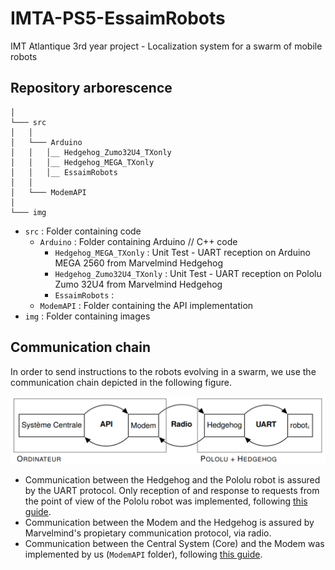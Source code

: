# IMTA-PS5-EssaimRobots
IMT Atlantique 3rd year project - Localization system for a swarm of mobile robots

## Repository arborescence

```
│
└─── src
│	│
│	└─── Arduino 
│	│   │__ Hedgehog_Zumo32U4_TXonly
│	│   │__ Hedgehog_MEGA_TXonly
│	│   │__ EssaimRobots
│	│
│	└─── ModemAPI
│
└─── img
```

- `src` : Folder containing code
	- `Arduino` : Folder containing Arduino // C++ code 
		- `Hedgehog_MEGA_TXonly` : Unit Test - UART reception on Arduino MEGA 2560 from Marvelmind Hedgehog
		- `Hedgehog_Zumo32U4_TXonly` : Unit Test - UART reception on Pololu Zumo 32U4 from Marvelmind Hedgehog
		- `EssaimRobots` : 
	- `ModemAPI` : Folder containing the API implementation 
- `img` : Folder containing images

## Communication chain 

In order to send instructions to the robots evolving in a swarm, we use the communication chain depicted in the following figure. 

![Alt text](img/schema_communications.png)

- Communication between the Hedgehog and the Pololu robot is assured by the UART protocol. Only reception of and response to requests from the point of view of the Pololu robot was implemented, following [this guide](https://marvelmind.com/pics/marvelmind_interfaces.pdf).
- Communication between the Modem and the Hedgehog is assured by Marvelmind's propietary communication protocol, via radio.
- Communication between the Central System (Core) and the Modem was implemented by us (`ModemAPI` folder), following [this guide](https://marvelmind.com/pics/marvelmind_interfaces.pdf).